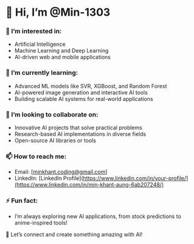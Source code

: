 # 👋 Hi, I’m @Min-1303  

### 👀 I’m interested in:  
- Artificial Intelligence  
- Machine Learning and Deep Learning  
- AI-driven web and mobile applications  

### 🌱 I’m currently learning:  
- Advanced ML models like SVR, XGBoost, and Random Forest  
- AI-powered image generation and interactive AI tools  
- Building scalable AI systems for real-world applications  

### 💞️ I’m looking to collaborate on:  
- Innovative AI projects that solve practical problems  
- Research-based AI implementations in diverse fields  
- Open-source AI libraries or tools  

### 📫 How to reach me:  
- Email: [minkhant.coding@gmail.com]  
- LinkedIn: [LinkedIn Profile](https://www.linkedin.com/in/your-profile/](https://www.linkedin.com/in/min-khant-aung-6ab207248/)  

### ⚡ Fun fact:  
- I’m always exploring new AI applications, from stock predictions to anime-inspired tools!  

🚀 Let’s connect and create something amazing with AI!  


<!---
Min-1303/Min-1303 is a ✨ special ✨ repository because its `README.md` (this file) appears on your GitHub profile.
You can click the Preview link to take a look at your changes.
--->
